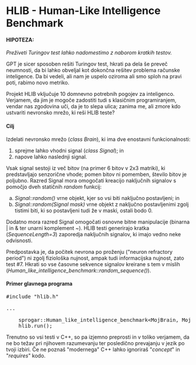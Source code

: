 <h1>HLIB - Human-Like Intelligence Benchmark</h1>

<h4>HIPOTEZA:</h4>
<p>
  <em>Preživeti Turingov test lahko nadomestimo z naborom kratkih testov.</em>
</p>

<p>
GPT je sicer sposoben rešiti Turingov test, hkrati pa dela še preveč neumnosti, da bi lahko obveljal kot dokončna rešitev problema računske inteligence. Da bi vedeli, ali nam je uspelo oziroma ali smo sploh na pravi poti, rabimo novo metriko. 
</p>
<p>
Projekt HLIB vključuje 10 domnevno potrebnih pogojev za inteligenco. Verjamem, da jim je mogoče zadostiti tudi s klasičnim programiranjem, vendar nas zgodovina uči, da je to slepa ulica; zanima me, ali zmore kdo ustvariti nevronsko mrežo, ki reši HLIB teste?
</p>

<h4>Cilj</h4>
<p>
Izdelati nevronsko mrežo (<em>class Brain</em>), ki ima dve enostavni funkcionalnosti:
</p>
  <ol>
<li>sprejme lahko vhodni signal (<em>class Signal</em>); in</li>
<li>napove lahko naslednji signal.</li>
  </ol>
<p>
Vsak signal sestoji iz več bitov (na primer 6 bitov v 2x3 matriki), ki predstavljajo senzorične vhode; pomen bitov ni pomemben, število bitov je poljubno. Razred Signal mora omogočati kreacijo naključnih signalov s pomočjo dveh statičnih <em>random</em> funkcij:
  </p>
  <ol type="a">
<li><em>Signal::random()</em> vrne objekt, kjer so vsi biti naključno postavljeni; in</li>
<li><em>Signal::random(Signal mask)</em> vrne objekt z naključno postavljenimi zgolj tistimi biti, ki so postavljeni tudi že v maski, ostali bodo 0.</li>
  </ol>
<p>
Dodatno mora razred Signal omogočati osnovne bitne manipulacije (binarna | in & ter unarni komplement ~). HLIB testi generirajo kratka (<em>SequenceLength=3</em>) zaporedja naključnih signalov, ki imajo vedno neke odvisnosti.</p>
<p>
  Predpostavka je, da počitek nevrona po proženju ("neuron refractory period") ni zgolj fiziološka nujnost, ampak tudi informacijska nujnost, zato test #7. Hkrati so vse časovne sekvence signalov kreirane s tem v mislih (<em>Human_like_intelligence_benchmark::random_sequence()</em>).
</p>

<h4>Primer glavnega programa</h4>
<p>
<pre>
#include "hlib.h"<br/>
...<br/>
    sprogar::Human_like_intelligence_benchmark&lt;MojBrain, MojSignal&gt; hlib;
    hlib.run();
</pre>
</p>
<p>
Trenutno so vsi testi v C++, so pa izjemno preprosti in v toliko verjamem, da ne bo težav pri njihovem razumevanju ter posledično prevajanju v jezik po tvoji izbiri. Če ne poznaš "modernega" C++ lahko ignoriraš "<em>concept</em>" in "<em>requires</em>" kodo.
</p>
